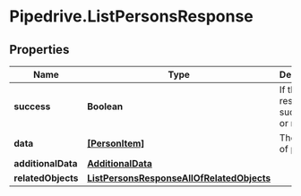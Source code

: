 # Pipedrive.ListPersonsResponse

## Properties

Name | Type | Description | Notes
------------ | ------------- | ------------- | -------------
**success** | **Boolean** | If the response is successful or not | [optional] 
**data** | [**[PersonItem]**](PersonItem.md) | The array of persons | [optional] 
**additionalData** | [**AdditionalData**](AdditionalData.md) |  | [optional] 
**relatedObjects** | [**ListPersonsResponseAllOfRelatedObjects**](ListPersonsResponseAllOfRelatedObjects.md) |  | [optional] 



